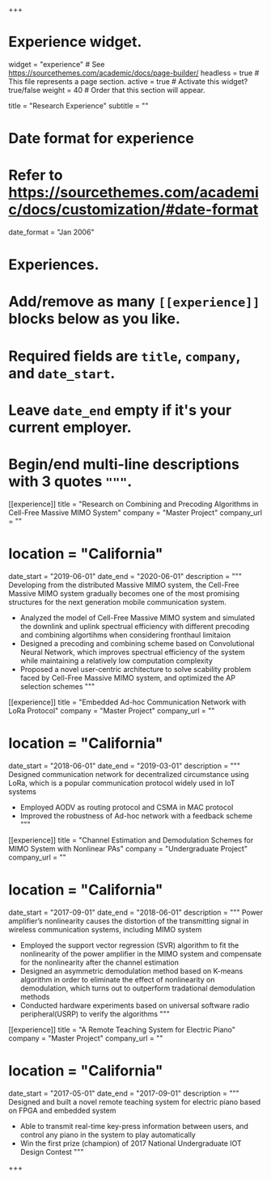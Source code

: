 +++
# Experience widget.
widget = "experience"  # See https://sourcethemes.com/academic/docs/page-builder/
headless = true  # This file represents a page section.
active = true  # Activate this widget? true/false
weight = 40  # Order that this section will appear.

title = "Research Experience"
subtitle = ""

# Date format for experience
#   Refer to https://sourcethemes.com/academic/docs/customization/#date-format
date_format = "Jan 2006"

# Experiences.
#   Add/remove as many `[[experience]]` blocks below as you like.
#   Required fields are `title`, `company`, and `date_start`.
#   Leave `date_end` empty if it's your current employer.
#   Begin/end multi-line descriptions with 3 quotes `"""`.
[[experience]]
  title = "Research on Combining and Precoding Algorithms in Cell-Free Massive MIMO System"
  company = "Master Project"
  company_url = ""
  # location = "California"
  date_start = "2019-06-01"
  date_end = "2020-06-01"
  description = """
   Developing from the distributed Massive MIMO system, the Cell-Free Massive MIMO system gradually becomes one of the most promising structures for the next generation mobile communication system.
  
  * Analyzed the model of Cell-Free Massive MIMO system and simulated the downlink and uplink spectrual efficiency with different precoding and combining algortihms when considering fronthaul limitaion
  * Designed a precoding and combining scheme based on Convolutional Neural Network, which improves spectrual efficiency of the system while maintaining a relatively low computation complexity
  * Proposed a novel user-centric architecture to solve scability problem faced by Cell-Free Massive MIMO system, and optimized the AP selection schemes
  """
  
[[experience]]
  title = "Embedded Ad-hoc Communication Network with LoRa Protocol"
  company = "Master Project"
  company_url = ""
  # location = "California"
  date_start = "2018-06-01"
  date_end = "2019-03-01"
  description = """
   Designed communication network for decentralized circumstance using LoRa, which is a popular communication protocol widely used in IoT systems
  
  * Employed AODV as routing protocol and CSMA in MAC protocol
  * Improved the robustness of Ad-hoc network with a feedback scheme
  """
  
  [[experience]]
  title = "Channel Estimation and Demodulation Schemes for MIMO System with Nonlinear PAs"
  company = "Undergraduate Project"
  company_url = ""
  # location = "California"
  date_start = "2017-09-01"
  date_end = "2018-06-01"
  description = """
   Power amplifier’s nonlinearity causes the distortion of the transmitting signal in wireless communication systems, including MIMO system
  
  * Employed the support vector regression (SVR) algorithm to fit the nonlinearity of the power amplifier in the MIMO system and compensate for the nonlinearity after the channel estimation
  * Designed an asymmetric demodulation method based on K-means algorithm in order to eliminate the effect of nonlinearity on demodulation, which turns out to outperform tradational demodulation methods
  * Conducted hardware experiments based on universal software radio peripheral(USRP) to verify the algorithms
  """
  
  [[experience]]
  title = "A Remote Teaching System for Electric Piano"
  company = "Master Project"
  company_url = ""
  # location = "California"
  date_start = "2017-05-01"
  date_end = "2017-09-01"
  description = """
   Designed and built a novel remote teaching system for electric piano based on FPGA and embedded system
  
  * Able to transmit real-time key-press information between users, and control any piano in the system to play automatically
  * Win the first prize (champion) of 2017 National Undergraduate IOT Design Contest
  """
  

+++
